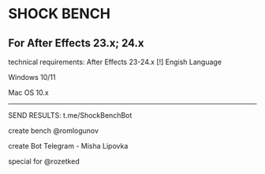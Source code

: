 # SHOCK BENCH
For After Effects 23.x; 24.x
---------------------------

technical requirements:
After Effects 23-24.x
[!] Engish Language 

Windows 10/11

Mac OS 10.x

---------------------------

SEND RESULTS: t.me/ShockBenchBot




create bench @romlogunov

create Bot Telegram - Misha Lipovka

special for @rozetked


